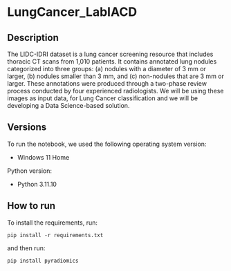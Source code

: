 # LungCancer_LabIACD

## Description
The LIDC-IDRI dataset is a lung cancer screening resource that includes thoracic CT scans from 1,010 patients. It contains annotated lung nodules categorized into three groups: (a) nodules with a diameter of 3 mm or larger, (b) nodules smaller than 3 mm, and (c) non-nodules that are 3 mm or larger. These annotations were produced through a two-phase review process conducted by four experienced radiologists.
We will be using these images as input data, for Lung Cancer classification and we will be developing a Data Science-based solution.

## Versions

To run the notebook, we used the following operating system version:
- Windows 11 Home

Python version:
- Python 3.11.10

## How to run

To install the requirements, run:
```
pip install -r requirements.txt
```

and then run:

```
pip install pyradiomics
```

